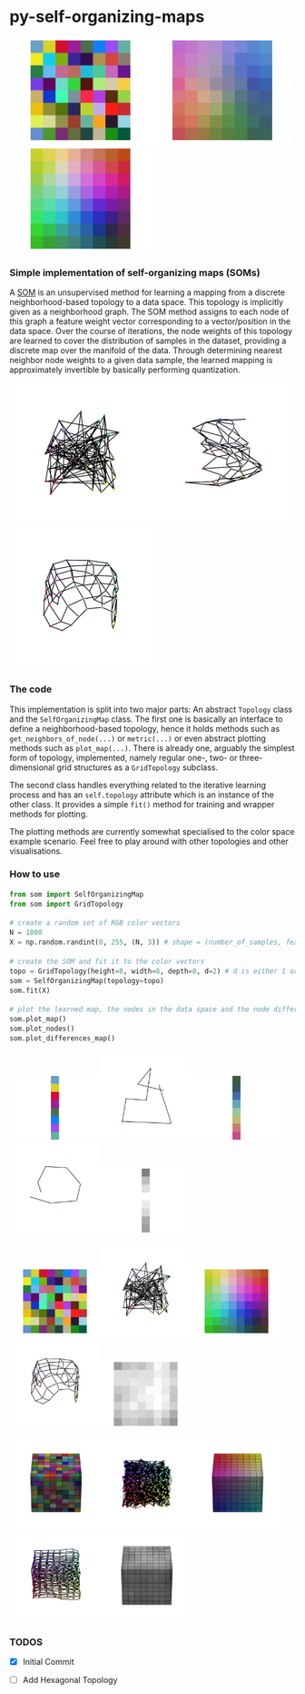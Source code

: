 # py-self-organizing-maps

<img src="imgs/map_2_random.png" width=250><img src="imgs/map_2_inter.png" width=250><img src="imgs/map_2_trained.png" width=250>


### Simple implementation of self-organizing maps (SOMs)
A [SOM](https://en.wikipedia.org/wiki/Self-organizing_map) is an unsupervised method for learning a mapping from a discrete
neighborhood-based topology to a data space. This topology is implicitly given as a neighborhood graph. The SOM method assigns to each node of this graph a feature weight
vector corresponding to a vector/position in the data space. Over the course of iterations, the node weights of this topology are learned to cover the
distribution of samples in the dataset, providing a discrete map over the manifold of the data. Through determining nearest neighbor node weights to a given data sample, the learned mapping is approximately invertible by basically performing quantization.


<img src="imgs/nodes_2_random.gif" width=250><img src="imgs/nodes_2_inter.gif" width=250><img src="imgs/nodes_2_trained.gif" width=250>

### The code

This implementation is split into two major parts: An abstract ```Topology``` class and the ```SelfOrganizingMap``` class. The first one is basically an interface to define
a neighborhood-based topology, hence it holds methods such as ```get_neighbors_of_node(...)``` or ```metric(...)``` or even abstract plotting methods such as ```plot_map(...)```.
There is already one, arguably the simplest form of topology, implemented, namely regular one-, two- or three-dimensional grid structures as a ```GridTopology``` subclass.

The second class handles everything related to the iterative learning process and has an ```self.topology``` attribute which is an instance of the other class. It provides a simple ```fit()``` method for training
and wrapper methods for plotting.

The plotting methods are currently somewhat specialised to the color space example scenario. Feel free to play around with other topologies and other visualisations.


### How to use

```python
from som import SelfOrganizingMap
from som import GridTopology

# create a random set of RGB color vectors
N = 1000
X = np.random.randint(0, 255, (N, 3)) # shape = (number_of_samples, feature_dim)

# create the SOM and fit it to the color vectors
topo = GridTopology(height=8, width=8, depth=8, d=2) # d is either 1 or 2 or 3
som = SelfOrganizingMap(topology=topo)
som.fit(X)

# plot the learned map, the nodes in the data space and the node differences
som.plot_map()
som.plot_nodes()
som.plot_differences_map()

```
<img src="imgs/map_1_random.png" width=160><img src="imgs/nodes_1_random.gif" width=160><img src="imgs/map_1_trained.png" width=160><img src="imgs/nodes_1_trained.gif" width=160><img src="imgs/differences_1_trained.png" width=160>

<img src="imgs/map_2_random.png" width=160><img src="imgs/nodes_2_random.gif" width=160><img src="imgs/map_2_trained.png" width=160><img src="imgs/nodes_2_trained.gif" width=160><img src="imgs/differences_2_trained.png" width=160>

<img src="imgs/map_3_random.gif" width=160><img src="imgs/nodes_3_random.gif" width=160><img src="imgs/map_3_trained.gif" width=160><img src="imgs/nodes_3_trained.gif" width=160><img src="imgs/differences_3_trained.gif" width=160>

### TODOS
- [x] Initial Commit
- [ ] Add Hexagonal Topology

